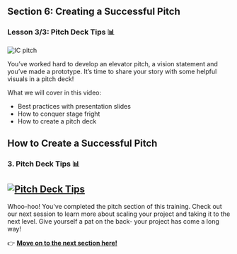 ## Section 6: Creating a Successful Pitch
### Lesson 3/3: Pitch Deck Tips 📊

![IC pitch](https://user-images.githubusercontent.com/18564645/134086558-45f4781e-c46d-407d-bbe9-ac4f17024f7d.png)

You’ve worked hard to develop an elevator pitch, a vision statement and you’ve made a prototype. It’s time to share your story with some helpful visuals in a pitch deck!


What we will cover in this video: 

- Best practices with presentation slides
- How to conquer stage fright
- How to create a pitch deck

## How to Create a Successful Pitch 

### 3. Pitch Deck Tips 📊

[![Pitch Deck Tips](https://user-images.githubusercontent.com/18564645/134136089-0a7904b6-5170-4878-9836-2fca07ba2dd9.png)](https://youtu.be/TZueKclb73Y "Pitch Deck Tips")
---

Whoo-hoo! You've completed the pitch section of this training. Check out our next session to learn more about scaling your project and taking it to the next level. Give yourself a pat on the back- your project has come a long way!

👉 [**Move on to the next section here!**](../../7-Next-Level/README.md) 
